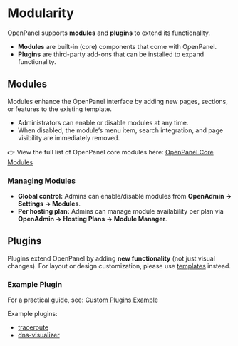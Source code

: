 # Modularity

OpenPanel supports **modules** and **plugins** to extend its functionality.

* **Modules** are built-in (core) components that come with OpenPanel.
* **Plugins** are third-party add-ons that can be installed to expand functionality.

## Modules

Modules enhance the OpenPanel interface by adding new pages, sections, or features to the existing template.

* Administrators can enable or disable modules at any time.
* When disabled, the module’s menu item, search integration, and page visibility are immediately removed.

👉 View the full list of OpenPanel core modules here: [OpenPanel Core Modules](https://github.com/stefanpejcic/openpanel-configuration/blob/main/openadmin/config/features.json)

### Managing Modules

* **Global control:** Admins can enable/disable modules from
  **OpenAdmin → Settings → Modules**.
* **Per hosting plan:** Admins can manage module availability per plan via
  **OpenAdmin → Hosting Plans → Module Manager**.

## Plugins

Plugins extend OpenPanel by adding **new functionality** (not just visual changes).
For layout or design customization, please use [templates](/templates/) instead.

### Example Plugin

For a practical guide, see: [Custom Plugins Example](https://openpanel.com/docs/articles/dev-experience/custom-plugins#example)

Example plugins:

- [traceroute](https://github.com/stefanpejcic/traceroute)
- [dns-visualizer](https://github.com/stefanpejcic/dns-visualizer)
